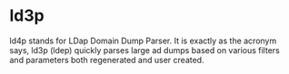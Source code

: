 # ld3p
ld4p stands for LDap Domain Dump Parser. It is exactly as the acronym says, ld3p (ldep) quickly parses large ad dumps based on various filters and parameters both regenerated and user created.
